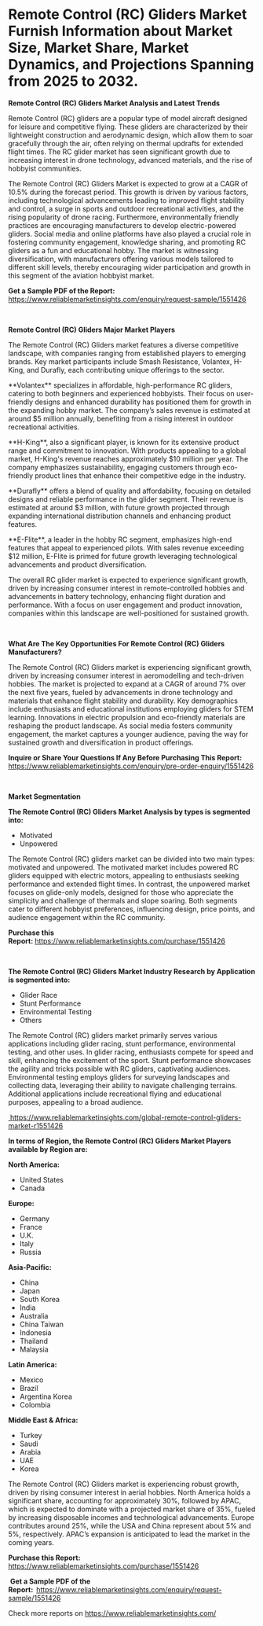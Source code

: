 <p><h1>Remote Control (RC) Gliders Market Furnish Information about Market Size, Market Share, Market Dynamics, and Projections Spanning from 2025 to 2032.</h1></p><p><strong>Remote Control (RC) Gliders Market Analysis and Latest Trends</strong></p>
<p><p>Remote Control (RC) gliders are a popular type of model aircraft designed for leisure and competitive flying. These gliders are characterized by their lightweight construction and aerodynamic design, which allow them to soar gracefully through the air, often relying on thermal updrafts for extended flight times. The RC glider market has seen significant growth due to increasing interest in drone technology, advanced materials, and the rise of hobbyist communities.</p><p>The Remote Control (RC) Gliders Market is expected to grow at a CAGR of 10.5% during the forecast period. This growth is driven by various factors, including technological advancements leading to improved flight stability and control, a surge in sports and outdoor recreational activities, and the rising popularity of drone racing. Furthermore, environmentally friendly practices are encouraging manufacturers to develop electric-powered gliders. Social media and online platforms have also played a crucial role in fostering community engagement, knowledge sharing, and promoting RC gliders as a fun and educational hobby. The market is witnessing diversification, with manufacturers offering various models tailored to different skill levels, thereby encouraging wider participation and growth in this segment of the aviation hobbyist market.</p></p>
<p><strong>Get a Sample PDF of the Report:&nbsp;</strong> <a href="https://www.reliablemarketinsights.com/enquiry/request-sample/1551426?utm_campaign=2382&utm_medium=2&utm_source=Github&utm_content=ia&utm_term=09022025&utm_id=remote-control-rc-gliders">https://www.reliablemarketinsights.com/enquiry/request-sample/1551426</a></p>
<p>&nbsp;</p>
<p><strong>Remote Control (RC) Gliders Major Market Players</strong></p>
<p><p>The Remote Control (RC) Gliders market features a diverse competitive landscape, with companies ranging from established players to emerging brands. Key market participants include Smash Resistance, Volantex, H-King, and Durafly, each contributing unique offerings to the sector.</p><p>**Volantex** specializes in affordable, high-performance RC gliders, catering to both beginners and experienced hobbyists. Their focus on user-friendly designs and enhanced durability has positioned them for growth in the expanding hobby market. The company’s sales revenue is estimated at around $5 million annually, benefiting from a rising interest in outdoor recreational activities.</p><p>**H-King**, also a significant player, is known for its extensive product range and commitment to innovation. With products appealing to a global market, H-King's revenue reaches approximately $10 million per year. The company emphasizes sustainability, engaging customers through eco-friendly product lines that enhance their competitive edge in the industry.</p><p>**Durafly** offers a blend of quality and affordability, focusing on detailed designs and reliable performance in the glider segment. Their revenue is estimated at around $3 million, with future growth projected through expanding international distribution channels and enhancing product features.</p><p>**E-Flite**, a leader in the hobby RC segment, emphasizes high-end features that appeal to experienced pilots. With sales revenue exceeding $12 million, E-Flite is primed for future growth leveraging technological advancements and product diversification.</p><p>The overall RC glider market is expected to experience significant growth, driven by increasing consumer interest in remote-controlled hobbies and advancements in battery technology, enhancing flight duration and performance. With a focus on user engagement and product innovation, companies within this landscape are well-positioned for sustained growth.</p></p>
<p>&nbsp;</p>
<p><strong>What Are The Key Opportunities For Remote Control (RC) Gliders Manufacturers?</strong></p>
<p><p>The Remote Control (RC) Gliders market is experiencing significant growth, driven by increasing consumer interest in aeromodelling and tech-driven hobbies. The market is projected to expand at a CAGR of around 7% over the next five years, fueled by advancements in drone technology and materials that enhance flight stability and durability. Key demographics include enthusiasts and educational institutions employing gliders for STEM learning. Innovations in electric propulsion and eco-friendly materials are reshaping the product landscape. As social media fosters community engagement, the market captures a younger audience, paving the way for sustained growth and diversification in product offerings.</p></p>
<p><strong>Inquire or Share Your Questions If Any Before Purchasing This Report:</strong> <a href="https://www.reliablemarketinsights.com/enquiry/pre-order-enquiry/1551426?utm_campaign=2382&utm_medium=2&utm_source=Github&utm_content=ia&utm_term=09022025&utm_id=remote-control-rc-gliders">https://www.reliablemarketinsights.com/enquiry/pre-order-enquiry/1551426</a></p>
<p>&nbsp;</p>
<p><strong>Market Segmentation</strong></p>
<p><strong>The Remote Control (RC) Gliders Market Analysis by types is segmented into:</strong></p>
<p><ul><li>Motivated</li><li>Unpowered</li></ul></p>
<p><p>The Remote Control (RC) gliders market can be divided into two main types: motivated and unpowered. The motivated market includes powered RC gliders equipped with electric motors, appealing to enthusiasts seeking performance and extended flight times. In contrast, the unpowered market focuses on glide-only models, designed for those who appreciate the simplicity and challenge of thermals and slope soaring. Both segments cater to different hobbyist preferences, influencing design, price points, and audience engagement within the RC community.</p></p>
<p><strong>Purchase this Report:&nbsp;</strong><a href="https://www.reliablemarketinsights.com/purchase/1551426?utm_campaign=2382&utm_medium=2&utm_source=Github&utm_content=ia&utm_term=09022025&utm_id=remote-control-rc-gliders">https://www.reliablemarketinsights.com/purchase/1551426</a></p>
<p>&nbsp;</p>
<p><strong>The Remote Control (RC) Gliders Market Industry Research by Application is segmented into:</strong></p>
<p><ul><li>Glider Race</li><li>Stunt Performance</li><li>Environmental Testing</li><li>Others</li></ul></p>
<p><p>The Remote Control (RC) gliders market primarily serves various applications including glider racing, stunt performance, environmental testing, and other uses. In glider racing, enthusiasts compete for speed and skill, enhancing the excitement of the sport. Stunt performance showcases the agility and tricks possible with RC gliders, captivating audiences. Environmental testing employs gliders for surveying landscapes and collecting data, leveraging their ability to navigate challenging terrains. Additional applications include recreational flying and educational purposes, appealing to a broad audience.</p></p>
<p><a href="https://www.reliablemarketinsights.com/global-remote-control-gliders-market-r1551426?utm_campaign=2382&utm_medium=2&utm_source=Github&utm_content=ia&utm_term=09022025&utm_id=remote-control-rc-gliders">&nbsp;https://www.reliablemarketinsights.com/global-remote-control-gliders-market-r1551426</a></p>
<p><strong>In terms of Region, the Remote Control (RC) Gliders Market Players available by Region are:</strong></p>
<p>
    <p> <strong> North America: </strong>
        <ul>
            <li>United States</li>
            <li>Canada</li>
        </ul>
        </p> 
    <p> <strong> Europe: </strong>
        <ul>
            <li>Germany</li>
            <li>France</li>
            <li>U.K.</li>
            <li>Italy</li>
            <li>Russia</li>
        </ul>
        </p> 
    <p> <strong> Asia-Pacific: </strong>
        <ul>
            <li>China</li>
            <li>Japan</li>
            <li>South Korea</li>
            <li>India</li>
            <li>Australia</li>
            <li>China Taiwan</li>
            <li>Indonesia</li>
            <li>Thailand</li>
            <li>Malaysia</li>
        </ul>
        </p> 
    <p> <strong> Latin America: </strong>
        <ul>
            <li>Mexico</li>
            <li>Brazil</li>
            <li>Argentina Korea</li>
            <li>Colombia</li>
        </ul>
        </p> 
    <p> <strong> Middle East & Africa: </strong>
        <ul>
            <li>Turkey</li>
            <li>Saudi</li>
            <li>Arabia</li>
            <li>UAE</li>
            <li>Korea</li>
        </ul>
    </p>
    </p>
<p><p>The Remote Control (RC) Gliders market is experiencing robust growth, driven by rising consumer interest in aerial hobbies. North America holds a significant share, accounting for approximately 30%, followed by APAC, which is expected to dominate with a projected market share of 35%, fueled by increasing disposable incomes and technological advancements. Europe contributes around 25%, while the USA and China represent about 5% and 5%, respectively. APAC’s expansion is anticipated to lead the market in the coming years.</p></p>
<p><strong>Purchase this Report: </strong><a href="https://www.reliablemarketinsights.com/purchase/1551426?utm_campaign=2382&utm_medium=2&utm_source=Github&utm_content=ia&utm_term=09022025&utm_id=remote-control-rc-gliders">https://www.reliablemarketinsights.com/purchase/1551426</a></p>
<p>&nbsp;<strong>Get a Sample PDF of the Report:&nbsp;&nbsp;</strong><a href="https://www.reliablemarketinsights.com/enquiry/request-sample/1551426?utm_campaign=2382&utm_medium=2&utm_source=Github&utm_content=ia&utm_term=09022025&utm_id=remote-control-rc-gliders">https://www.reliablemarketinsights.com/enquiry/request-sample/1551426</a></p>
<p><strong></strong></p>
<p>Check more reports on <a href="https://www.reliablemarketinsights.com/?utm_campaign=2382&utm_medium=2&utm_source=Github&utm_content=ia&utm_term=09022025&utm_id=remote-control-rc-gliders">https://www.reliablemarketinsights.com/</a></p>